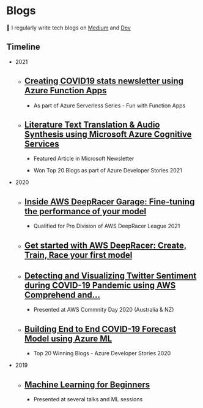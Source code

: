 # Blogs

📝 I regularly write tech blogs on [Medium](https://vivekraja98.medium.com) and [Dev](https://dev.to/vivek0712/)

## Timeline
* 2021

    - ## [Creating COVID19 stats newsletter using Azure Function Apps](https://dev.to/vivek0712/creating-covid19-stats-newsletter-using-azure-function-apps-o72)
        - As part of Azure Serverless Series - Fun with Function Apps 
    - ## [Literature Text Translation & Audio Synthesis using Microsoft Azure Cognitive Services](https://vivekraja98.medium.com/literature-text-translation-audio-synthesis-using-microsoft-azure-cognitive-services-5e35add0c79e?source=rss-ace75bb733bf------2)
        - Featured Article in Microsoft Newsletter
        
        - Won Top 20 Blogs as part of Azure Developer Stories 2021

* 2020
    - ## [Inside AWS DeepRacer Garage: Fine-tuning the performance of your model](https://vivekraja98.medium.com/inside-aws-deepracer-garage-fine-tuning-the-performance-of-your-model-4307075de746?source=rss-ace75bb733bf------2)
        - Qualified for Pro Division of AWS DeepRacer League 2021
    - ## [Get started with AWS DeepRacer: Create, Train, Race your first model](https://vivekraja98.medium.com/get-started-with-aws-deepracer-create-train-race-your-first-model-7f264d647313?source=rss-ace75bb733bf------2)
    - ## [Detecting and Visualizing Twitter Sentiment during COVID-19 Pandemic using AWS Comprehend and…](https://vivekraja98.medium.com/detecting-and-visualizing-twitter-sentiment-during-covid-19-pandemic-using-aws-comprehend-and-c641e1549e2b?source=rss-ace75bb733bf------2)
        - Presented at AWS Commnity Day 2020 (Australia & NZ)  
    - ## [Building End to End COVID-19 Forecast Model using Azure ML](https://vivekraja98.medium.com/building-end-to-end-covid-19-forecast-model-using-azure-ml-16da338864b3)
        - Top 20 Winning Blogs - Azure Developer Stories 2020 
* 2019 
    - ## [Machine Learning for Beginners](https://vivekraja98.medium.com/machine-learning-for-beginners-187178d1326d)
        - Presented at several talks and ML sessions
